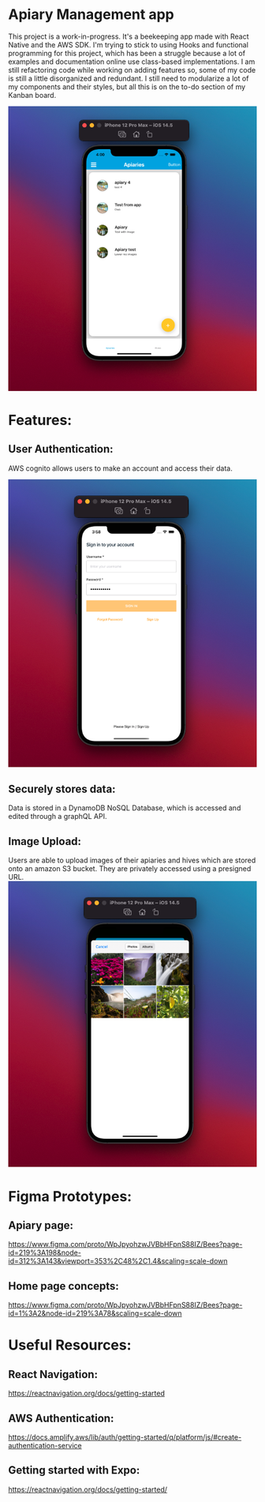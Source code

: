 # Apiary Management app
This project is a work-in-progress. 
It's a beekeeping app made with React Native and the AWS SDK. 
I'm trying to stick to using Hooks and functional programming for this project, which has been a struggle because a lot of examples and documentation online use class-based implementations. I am still refactoring code while working on adding features so, some of my code is still a little disorganized and redundant. I still need to modularize a lot of my components and their styles, but all this is on the to-do section of my Kanban board. 


![Alt Text](https://github.com/OmrM/Apiary-Management-App/blob/main/Demo%20Images/HomePage.png)

# Features:
## User Authentication: 
AWS cognito allows users to make an account and access their data. 

![Alt Text](https://github.com/OmrM/Apiary-Management-App/blob/main/Demo%20Images/LogIn.png)


## Securely stores data: 
Data is stored in a DynamoDB NoSQL Database, which is accessed and edited through a graphQL API. 


## Image Upload: 
Users are able to upload images of their apiaries and hives which are stored onto an amazon S3 bucket. 
They are privately accessed using a presigned URL.  
![Alt Text](https://github.com/OmrM/Apiary-Management-App/blob/main/Demo%20Images/ExpoImagePicker.png)

# Figma Prototypes: 
## Apiary page: 
https://www.figma.com/proto/WpJpyohzwJVBbHFpnS88IZ/Bees?page-id=219%3A198&node-id=312%3A143&viewport=353%2C48%2C1.4&scaling=scale-down
## Home page concepts: 
https://www.figma.com/proto/WpJpyohzwJVBbHFpnS88IZ/Bees?page-id=1%3A2&node-id=219%3A78&scaling=scale-down

# Useful Resources: 
## React Navigation: 
https://reactnavigation.org/docs/getting-started
## AWS Authentication: 
https://docs.amplify.aws/lib/auth/getting-started/q/platform/js/#create-authentication-service
## Getting started with Expo: 
https://reactnavigation.org/docs/getting-started/
